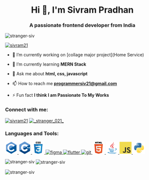 <h1 align="center">Hi 👋, I'm Sivram Pradhan</h1>
<h3 align="center">A passionate frontend developer from India</h3>

<p align="left"> <img src="https://komarev.com/ghpvc/?username=stranger-siv&label=Profile%20views&color=0e75b6&style=flat" alt="stranger-siv" /> </p>

<p align="left"> <a href="https://twitter.com/sivram21" target="blank"><img src="https://img.shields.io/twitter/follow/sivram21?logo=twitter&style=for-the-badge" alt="sivram21" /></a> </p>

- 🔭 I’m currently working on [collage major project](Home Service)

- 🌱 I’m currently learning **MERN Stack**

- 💬 Ask me about **html, css, javascript**

- 📫 How to reach me **programmersiv21@gmail.com**

- ⚡ Fun fact **I think I am Passionate To My Works**

<h3 align="left">Connect with me:</h3>
<p align="left">
<a href="https://twitter.com/sivram21" target="blank"><img align="center" src="https://raw.githubusercontent.com/rahuldkjain/github-profile-readme-generator/master/src/images/icons/Social/twitter.svg" alt="sivram21" height="30" width="40" /></a>
<a href="https://instagram.com/_stranger_021_" target="blank"><img align="center" src="https://raw.githubusercontent.com/rahuldkjain/github-profile-readme-generator/master/src/images/icons/Social/instagram.svg" alt="_stranger_021_" height="30" width="40" /></a>
</p>

<h3 align="left">Languages and Tools:</h3>
<p align="left"> <a href="https://www.cprogramming.com/" target="_blank" rel="noreferrer"> <img src="https://raw.githubusercontent.com/devicons/devicon/master/icons/c/c-original.svg" alt="c" width="40" height="40"/> </a> <a href="https://www.w3schools.com/cpp/" target="_blank" rel="noreferrer"> <img src="https://raw.githubusercontent.com/devicons/devicon/master/icons/cplusplus/cplusplus-original.svg" alt="cplusplus" width="40" height="40"/> </a> <a href="https://www.w3schools.com/css/" target="_blank" rel="noreferrer"> <img src="https://raw.githubusercontent.com/devicons/devicon/master/icons/css3/css3-original-wordmark.svg" alt="css3" width="40" height="40"/> </a> <a href="https://www.figma.com/" target="_blank" rel="noreferrer"> <img src="https://www.vectorlogo.zone/logos/figma/figma-icon.svg" alt="figma" width="40" height="40"/> </a> <a href="https://flutter.dev" target="_blank" rel="noreferrer"> <img src="https://www.vectorlogo.zone/logos/flutterio/flutterio-icon.svg" alt="flutter" width="40" height="40"/> </a> <a href="https://git-scm.com/" target="_blank" rel="noreferrer"> <img src="https://www.vectorlogo.zone/logos/git-scm/git-scm-icon.svg" alt="git" width="40" height="40"/> </a> <a href="https://www.w3.org/html/" target="_blank" rel="noreferrer"> <img src="https://raw.githubusercontent.com/devicons/devicon/master/icons/html5/html5-original-wordmark.svg" alt="html5" width="40" height="40"/> </a> <a href="https://www.java.com" target="_blank" rel="noreferrer"> <img src="https://raw.githubusercontent.com/devicons/devicon/master/icons/java/java-original.svg" alt="java" width="40" height="40"/> </a> <a href="https://developer.mozilla.org/en-US/docs/Web/JavaScript" target="_blank" rel="noreferrer"> <img src="https://raw.githubusercontent.com/devicons/devicon/master/icons/javascript/javascript-original.svg" alt="javascript" width="40" height="40"/> </a> <a href="https://www.python.org" target="_blank" rel="noreferrer"> <img src="https://raw.githubusercontent.com/devicons/devicon/master/icons/python/python-original.svg" alt="python" width="40" height="40"/> </a> </p>

<p><img align="left" src="https://github-readme-stats.vercel.app/api/top-langs?username=stranger-siv&show_icons=true&locale=en&layout=compact" alt="stranger-siv" /></p>

<p>&nbsp;<img align="center" src="https://github-readme-stats.vercel.app/api?username=stranger-siv&show_icons=true&locale=en" alt="stranger-siv" /></p>

<p><img align="center" src="https://github-readme-streak-stats.herokuapp.com/?user=stranger-siv&" alt="stranger-siv" /></p>

